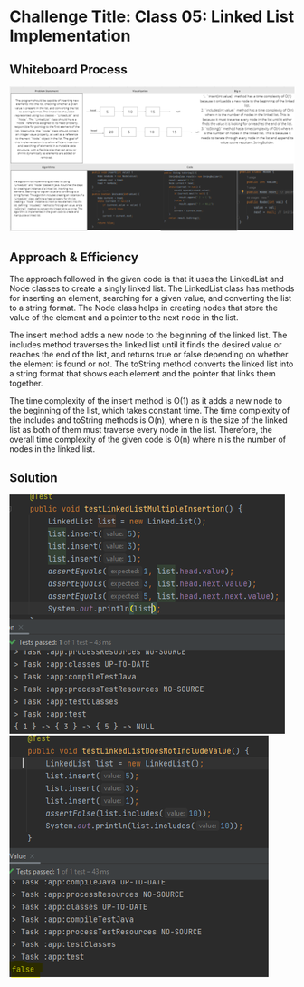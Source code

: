 # Challenge Title: Class 05: Linked List Implementation




## Whiteboard Process
<!-- Embedded whiteboard image -->
![](./ll.png)
## Approach & Efficiency
<!-- What approach did you take? Why? What is the Big O space/time for this approach? -->
The approach followed in the given code is that it uses the LinkedList and Node classes to create a singly linked list. The LinkedList class has methods for inserting an element, searching for a given value, and converting the list to a string format. The Node class helps in creating nodes that store the value of the element and a pointer to the next node in the list.

The insert method adds a new node to the beginning of the linked list. The includes method traverses the linked list until it finds the desired value or reaches the end of the list, and returns true or false depending on whether the element is found or not. The toString method converts the linked list into a string format that shows each element and the pointer that links them together.

The time complexity of the insert method is O(1) as it adds a new node to the beginning of the list, which takes constant time. The time complexity of the includes and toString methods is O(n), where n is the size of the linked list as both of them must traverse every node in the list. Therefore, the overall time complexity of the given code is O(n) where n is the number of nodes in the linked list.
## Solution
<!-- Show how to run your code, and examples of it in action -->
![](list1.PNG)
![](list2.PNG)